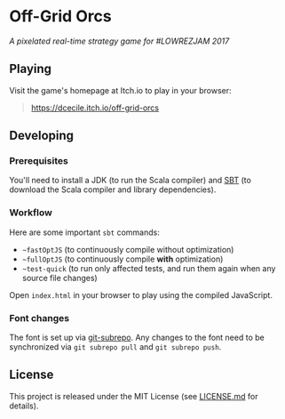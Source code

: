 # Off-Grid Orcs
_A pixelated real-time strategy game for #LOWREZJAM 2017_

## Playing

Visit the game's homepage at Itch.io to play in your browser:

> https://dcecile.itch.io/off-grid-orcs

## Developing

### Prerequisites

You'll need to install a JDK (to run the Scala compiler) and
[SBT](http://www.scala-sbt.org/) (to download the Scala compiler and
library dependencies).

### Workflow

Here are some important `sbt` commands:

- `~fastOptJS` (to continuously compile without optimization)
- `~fullOptJS` (to continuously compile __with__ optimization)
- `~test-quick` (to run only affected tests, and run them again when any
  source file changes)

Open `index.html` in your browser to play using the compiled JavaScript.

### Font changes

The font is set up via
[git-subrepo](https://github.com/ingydotnet/git-subrepo). Any changes to
the font need to be synchronized via `git subrepo pull` and `git subrepo
push`.

## License

This project is released under the MIT License (see
[LICENSE.md](LICENSE.md) for details).

